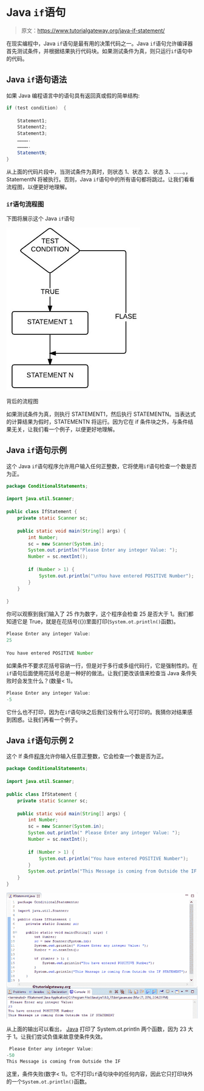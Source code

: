 # Java `if`语句

> 原文：<https://www.tutorialgateway.org/java-if-statement/>

在现实编程中，Java `if`语句是最有用的决策代码之一。Java `if`语句允许编译器首先测试条件，并根据结果执行代码块。如果测试条件为真，则只运行`if`语句中的代码。

## Java `if`语句语法

如果 Java 编程语言中的语句具有返回真或假的简单结构:

```java
if (test condition)  {

    Statement1;
    Statement2;
    Statement3;
    ………….
    ………….
    StatementN;
}
```

从上面的代码片段中，当测试条件为真时，则状态 1、状态 2、状态 3、……。，StatementN 将被执行。否则，Java `if`语句中的所有语句都将跳过。让我们看看流程图，以便更好地理解。

### `if`语句流程图

下图将展示这个 Java `if`语句

![Flow Chart for Java If Statement](img/c4d018856cb544980e2449110f02e399.png)

背后的流程图

如果测试条件为真，则执行 STATEMENT1，然后执行 STATEMENTN。当表达式的计算结果为假时，STATEMENTN 将运行。因为它在 if 条件块之外，与条件结果无关，让我们看一个例子，以便更好地理解。

## Java `if`语句示例

这个 Java `if`语句程序允许用户输入任何正整数，它将使用`if`语句检查一个数是否为正。

```java
package ConditionalStatements;

import java.util.Scanner;

public class IfStatement {
	private static Scanner sc;

	public static void main(String[] args) {
		int Number;
		sc = new Scanner(System.in);		
		System.out.println("Please Enter any integer Value: ");
		Number = sc.nextInt();

		if (Number > 1) {
			System.out.println("\nYou have entered POSITIVE Number");
		}
	}

}
```

你可以观察到我们输入了 25 作为数字，这个程序会检查 25 是否大于 1。我们都知道它是 True，就是在花括号({})里面打印(`System.ot.println()`函数)。

```java
Please Enter any integer Value: 
25

You have entered POSITIVE Number
```

如果条件不要求花括号容纳一行，但是对于多行或多组代码行，它是强制性的。在`if`语句后面使用花括号总是一种好的做法。让我们更改该值来检查当 Java 条件失败时会发生什么？(数量< 1)。

```java
Please Enter any integer Value: 
-5 
```

它什么也不打印，因为在`if`语句块之后我们没有什么可打印的。我猜你对结果感到困惑。让我们再看一个例子。

## Java `if`语句示例 2

这个 If 条件[程序](https://www.tutorialgateway.org/learn-java-programs/)允许你输入任意正整数，它会检查一个数是否为正。

```java
package ConditionalStatements;

import java.util.Scanner;

public class IfStatement {
	private static Scanner sc;

	public static void main(String[] args) {
		int Number;
		sc = new Scanner(System.in);		
		System.out.println(" Please Enter any integer Value: ");
		Number = sc.nextInt();

		if (Number > 1) {
			System.out.println("You have entered POSITIVE Number");
		}
		System.out.println("This Message is coming from Outside the IF STATEMENT");
	}
}
```

![Java If Statement 3](img/cd5442e667b09b32ba3e8b1f028e3ee6.png)

从上面的输出可以看出， [Java](https://www.tutorialgateway.org/java-tutorial/) 打印了 System.ot.println 两个函数，因为 23 大于 1。让我们尝试负值来故意使条件失效。

```java
 Please Enter any integer Value: 
-50
This Message is coming from Outside the IF
```

这里，条件失败(数字< 1)。它不打印`if`语句块中的任何内容，因此它只打印块外的一个`System.ot.println()`函数。